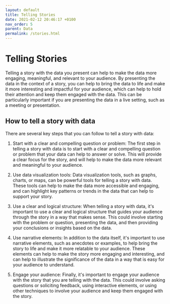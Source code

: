 ```yaml
---
layout: default
title: Telling Stories
date: 2021-02-12 20:46:17 +0100
nav_order: 5
parent: Data
permalink: /stories.html
---
```


# Telling Stories

Telling a story with the data you present can help to make the data more engaging, meaningful, and relevant to your audience. By presenting the data in the context of a story, you can help to bring the data to life and make it more interesting and impactful for your audience, which can help to hold their attention and keep them engaged with the data. This can be particularly important if you are presenting the data in a live setting, such as a meeting or presentation.

## How to tell a story with data

There are several key steps that you can follow to tell a story with data:

1. Start with a clear and compelling question or problem: The first step in telling a story with data is to start with a clear and compelling question or problem that your data can help to answer or solve. This will provide a clear focus for the story, and will help to make the data more relevant and meaningful to your audience.

2. Use data visualization tools: Data visualization tools, such as graphs, charts, or maps, can be powerful tools for telling a story with data. These tools can help to make the data more accessible and engaging, and can highlight key patterns or trends in the data that can help to support your story.

3. Use a clear and logical structure: When telling a story with data, it's important to use a clear and logical structure that guides your audience through the story in a way that makes sense. This could involve starting with the problem or question, presenting the data, and then providing your conclusions or insights based on the data.

4. Use narrative elements: In addition to the data itself, it's important to use narrative elements, such as anecdotes or examples, to help bring the story to life and make it more relatable to your audience. These elements can help to make the story more engaging and interesting, and can help to illustrate the significance of the data in a way that is easy for your audience to understand.

5. Engage your audience: Finally, it's important to engage your audience with the story that you are telling with the data. This could involve asking questions or soliciting feedback, using interactive elements, or using other techniques to involve your audience and keep them engaged with the story.
